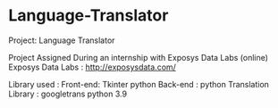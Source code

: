 # Language-Translator
Project: Language Translator

Project Assigned During an internship with Exposys Data Labs (online)
Exposys Data Labs : http://exposysdata.com/

Library used :
  Front-end: Tkinter python
  Back-end : python
  Translation Library : googletrans python 3.9
